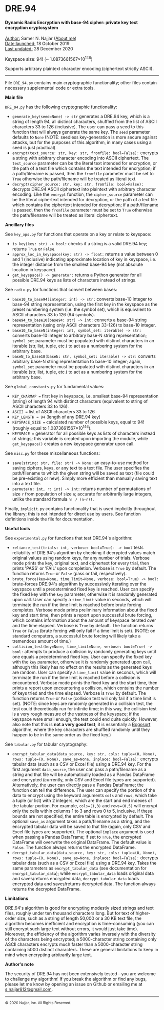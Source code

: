 # DRE.94
#### **Dynamic Radix Encryption with base-94 cipher: private key text encryption cryptosystem**

<u>Author:</u> Samer N. Najjar (<a href="https://najjarcv.imfast.io/" target="_blank">About me</a>)<br>
<u>Date launched:</u> 18 October 2019<br>
<u>Last updated:</u> 28 December 2020

Keyspace size: 94! (~ 1.0873661567×10<sup>146</sup>)

Supports arbitrary plaintext character encoding (ciphertext strictly ASCII).

---
File `DRE_94.py` contains main cryptographic functionality; other files contain necessary supplemental code or extra tools.

**Main file**

`DRE_94.py` has the following cryptographic functionality:
* `generate_key(seed=None) -> str` generates a DRE.94 key, which is a string of length 94, all distinct characters, shuffled from the list of ASCII characters 33 to 126 (inclusive). The user can pass a seed to this function that will always generate the same key. The `seed` parameter defaults to `None` (NOTE: seedless key-generation is more secure against attacks, but for the purposes of this algorithm, in many cases using a seed is just practical).
* `encrypt(text_source: str, key: str, fromfile: bool=False):` encrypts a string with arbitrary character encoding into ASCII ciphertext. The `text_source` parameter can be the literal text intended for encryption, or the path of a text file which contains the text intended for encryption; if a path/filename is passed, then the `fromfile` parameter must be set to `True` otherwise the path/filename will be treated as literal text.
* `decrypt(cipher_source: str, key: str, fromfile: bool=False):` decrypts DRE.94 ASCII ciphertext into plaintext with arbitrary character encoding. Like the `encrypt` function, the `cipher_source` parameter can be the literal ciphertext intended for decryption, or the path of a text file which contains the ciphertext intended for decryption; if a path/filename is passed, then the `fromfile` parameter must be set to `True` otherwise the path/filename will be treated as literal ciphertext.

**Ancillary files**

See `key_ops.py` for functions that operate on a key or relate to keyspace:
* `is_key(key: str) -> bool:` checks if a string is a valid DRE.94 key; returns `True` or `False`.
* `approx_loc_in_keyspace(key: str) -> float:` returns a value between 0 and 1 (inclusive) indicating approximate location of key in keyspace, i.e. the integer distance from the smallest base-94 key (not absolute location in keyspace).
* `get_keyspace() -> generator:` returns a Python generator for all possible DRE.94 keys as lists of characters instead of strings.

See `radix.py` for functions that convert between bases:
* `base10_to_base94(integer: int) -> str:` converts base-10 integer to base-94 string representation, using the first key in the keyspace as the preset numbering system (i.e. the symbol set), which is equivalent to ASCII characters 33 to 126 (94 symbols).
* `base94_to_base10(base94: str) -> int:` converts a base-94 string representation (using only ASCII characters 33-126) to base-10 integer.
* `base10_to_baseN(integer: int, symbol_set: iterable) -> str:` converts base-10 integer to arbitrary base-N string representation; `symbol_set` parameter must be populated with distinct characters in an iterable (str, list, tuple, etc.) to act as a numbering system for the arbitrary base.
* `baseN_to_base10(baseN: str, symbol_set: iterable) -> str:` converts arbitrary base-N string representation to base-10 integer; again, `symbol_set` parameter must be populated with distinct characters in an iterable (str, list, tuple, etc.) to act as a numbering system for the arbitrary base.

See `global_constants.py` for fundamental values:
* `KEY_CHARMAP =` first key in keyspace, i.e. smallest base-94 representation (string) of length 94 with distinct characters (equivalent to string of ASCII characters 33 to 126).
* `ASCII =` list of ASCII characters 33 to 126
* `KEY_LENGTH = 94` (length of any DRE.94 key)
* `KEYSPACE_SIZE =` calculated number of possible keys, equal to 94! (roughly equal to 1.0873661567×10<sup>146</sup>).
* `KEYSPACE =` generator for all possible keys as lists of characters instead of strings; this variable is created upon importing the module, while `get_keyspace()` creates a new keyspace generator upon call.

See `misc.py` for these miscellaneous functions:
* `save(string: str, file: str) -> None:` an easy-to-use method for saving ciphers, keys, or any text to a text file. The user specifies the path/filename to which the given string will be saved as text (file could be pre-existing or new). Simply more efficient than manually saving text into a text file.
* `permute(n: int, r: int) -> int:` returns number of permutations of size `r` from population of size `n`; accurate for arbitrarily large integers, unlike the standard formula `n! / (n-r)!`.

Finally, `implicit.py` contains functionality that is used implicitly throughout the library; this is not intended for direct use by users. See function definitions inside the file for documentation.

**Useful tools**

See `experimental.py` for functions that test DRE.94's algorithm:
* `reliance_test(trials: int, verbose: bool=True): -> bool` tests reliability of DRE.94's algorithm by checking if decrypted values match original values using random keys, for any number of trials. Verbose mode prints the key, original text, and ciphertext for every trial, then prints 'PASS' or 'FAIL' upon completion. Verbose is `True` by default. The function returns `True` or `False` (pass or fail, respectively).
* `brute_force(key=None, time_limit=None, verbose: bool=True) -> bool:` brute-forces DRE.94's algorithm by successively iterating over the keyspace until a predetermined fixed key is reached. User can specify the fixed key with the `key` parameter, otherwise it is randomly generated upon call. User can specify a `time_limit` value in seconds, which will terminate the run if the time limit is reached before brute forcing completes. Verbose mode prints preliminary information about the fixed key and start time, then prints a report upon successful brute forcing, which contains information about the amount of keyspace iterated over and the time elapsed. Verbose is `True` by default. The function returns `True` or `False` (brute forcing will only fail if a time limit is set). (NOTE: on standard computers, a successful brute forcing will likely take a tremendous amount of time.)
* `collision_test(key=None, time_limit=None, verbose: bool=True) -> bool:` attempts to produce a collision by randomly generating keys until one equals a predetermined fixed key. User can specify the fixed key with the `key` parameter, otherwise it is randomly generated upon call, although this likely has no effect on the results as the generated keys are random. User can specify a `time_limit` value in seconds, which will terminate the run if the time limit is reached before a collision is encountered. Verbose mode prints the fixed key and the start time, then prints a report upon encountering a collision, which contains the number of keys tried and the time elapsed. Verbose is `True` by default. The function returns `True` or `False` (collision test will only fail if a time limit is set). (NOTE: since keys are randomly generated in a collision test, the test could theoretically run for infinite time; in this way, the collision test is a very rough measure of the vastness of the keyspace; if the keyspace were small enough, the test could end quite quickly. However, also note that this is **not a very good test**; it is essentially a [Bogosort](https://en.wikipedia.org/wiki/Bogosort) algorithm, where the key characters are shuffled randomly until they happen to be in the same order as the fixed key.)

See `tabular.py` for tabular cryptography:
* `encrypt_tabular_data(data_source, key: str, cols: tuple=(0, None), rows: tuple=(0, None), save_as=None, inplace: bool=False):` encrypts tabular data (such as a CSV or Excel file) using a DRE.94 key. For the first argument `data_source`, the user can pass a path/filename as a string and that file will be automatically loaded as a Pandas DataFrame and encrypted (currently, only CSV and Excel file types are supported). Alternatively, the user can directly pass a Pandas DataFrame; the function can tell the difference. The user can specify the portion of the data to encrypt using the keyword arguments `cols` and `rows`, which take a tuple (or list) with 2 integers, which are the start and end indexes of the tabular portion. For example, `cols=(1,3)` and `rows=(0,5)` will encrypt only the cells within columns 1 to 3 and rows 0 to 5, inclusive. If these bounds are not specified, the entire table is encrypted by default. The optional `save_as` argument takes a path/filename as a string, and the encrypted tabular data will be saved to that file (again, only CSV and Excel file types are supported). The optional `inplace` argument is used when passing a Pandas DataFrame; if set to `True`, the encrypted DataFrame will overwrite the original DataFrame. The default value is `False`. The function always returns the encrypted DataFrame.
* `decrypt_tabular_data(data_source, key: str, cols: tuple=(0, None), rows: tuple=(0, None), save_as=None, inplace: bool=False):` decrypts tabular data (such as a CSV or Excel file) using a DRE.94 key. Takes the same parameters as `encrypt_tabular_data` (see documentation for `encrypt_tabular_data`); while `encrypt_tabular_data` loads original data and saves/returns encrypted data, `decrypt_tabular_data` loads encrypted data and saves/returns decrypted data. The function always returns the decrypted DataFrame.

**Limitations**

DRE.94's algorithm is good for encrypting modestly sized strings and text files, roughly under ten thousand characters long. But for text of higher-order size, such as a string of length 50,000 or a 30 KB text file, the algorithm becomes inefficient and encryption is time-consuming (you can still encrypt such large text without errors, it would just take time). Moreover, the efficiency of the algorithm varies inversely with the diversity of the characters being encrypted; a 5000-character string containing only ASCII characters encrypts much faster than a 5000-character string containing 5000 distinct characters. These are general limitations to keep in mind when encrypting arbitrarily large text.


**Author's note**

The security of DRE.94 has not been extensively tested—you are welcome to challenge my algorithm! If you break the algorithm or find any bugs, please let me know by opening an issue on Github or emailing me at [s.najjar612@gmail.com]().

---
<small>© 2020 Najjar, Inc. All Rights Reserved.</small>